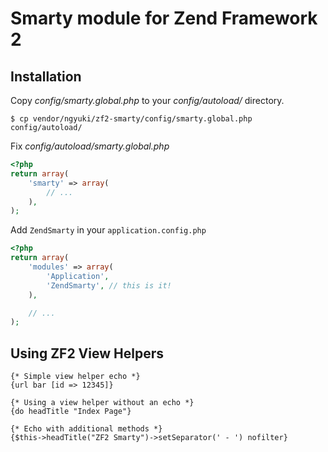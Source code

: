 # Smarty module for Zend Framework 2

## Installation

Copy *config/smarty.global.php* to your *config/autoload/* directory.

```console
$ cp vendor/ngyuki/zf2-smarty/config/smarty.global.php config/autoload/
```

Fix *config/autoload/smarty.global.php*

```php
<?php
return array(
    'smarty' => array(
        // ...
    ),
);
```

Add `ZendSmarty` in your `application.config.php`

```php
<?php
return array(
    'modules' => array(
        'Application',
        'ZendSmarty', // this is it!
    ),

    // ...
);
```

## Using ZF2 View Helpers

```
{* Simple view helper echo *}
{url bar [id => 12345]}

{* Using a view helper without an echo *}
{do headTitle "Index Page"}

{* Echo with additional methods *}
{$this->headTitle("ZF2 Smarty")->setSeparator(' - ') nofilter}
```
